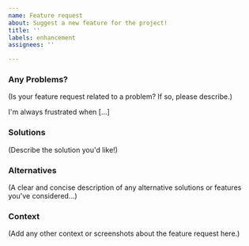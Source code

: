 ```yaml
---
name: Feature request
about: Suggest a new feature for the project!
title: ''
labels: enhancement
assignees: ''

---
```


### Any Problems?
(Is your feature request related to a problem? If so, please describe.)

I'm always frustrated when [...]

### Solutions
(Describe the solution you'd like!)

### Alternatives
(A clear and concise description of any alternative solutions or features you've considered...)

### Context
(Add any other context or screenshots about the feature request here.)

